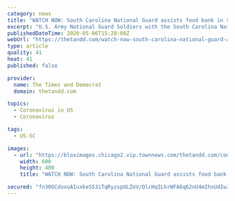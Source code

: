 ```yaml
---
category: news
title: "WATCH NOW: South Carolina National Guard assists food bank in support of COVID-19 response efforts"
excerpt: "U.S. Army National Guard Soldiers with the South Carolina National Guard help distribute food in Abbeville, South Carolina in support of Second Harvest Food Bank, May 1, 2020. The South"
publishedDateTime: 2020-05-06T15:28:00Z
webUrl: "https://thetandd.com/watch-now-south-carolina-national-guard-assists-food-bank-in-support-of-covid-19-response/html_32831164-8fae-11ea-ab8d-bfa525849309.html"
type: article
quality: 41
heat: 41
published: false

provider:
  name: The Times and Democrat
  domain: thetandd.com

topics:
  - Coronavirus in US
  - Coronavirus

tags:
  - US-SC

images:
  - url: "https://bloximages.chicago2.vip.townnews.com/thetandd.com/content/tncms/custom/image/341b0a4c-a4fb-11e5-885d-e31c4b9d231a.jpg?resize=600%2C400"
    width: 600
    height: 400
    title: "WATCH NOW: South Carolina National Guard assists food bank in support of COVID-19 response efforts"

secured: "fn30GCdoxuAIuxkeS53iTqRyzspULZeV/QlcHqILhrWFA6q62nU4mIhxUdIwJfMYcD3V/D19/Od14AUIrZ2zOv98CEXjM8OwgocdDdC0OlAWhAtxmQb9NlRlCCXpPv/4FvfdmaLPQ6vweJkVpDOroUXZnUE6bluFRR0aG4+LLjIhwFF+ZARwHS/Flij5Or+53v0p+zxFOFgKbW+GtxHqKI/H5KS2f5ZhH87lv4JApq6UUfd3+B/vqPxfmqS6PELEsgt14GW+y78uHd00LGDckQMXK/XyCoz7cPpbkAa31Hrufmf2Sex0QmGmru3+Cwzy;wDrzUaxW+YZFUAyQYHb/QA=="
---
```


